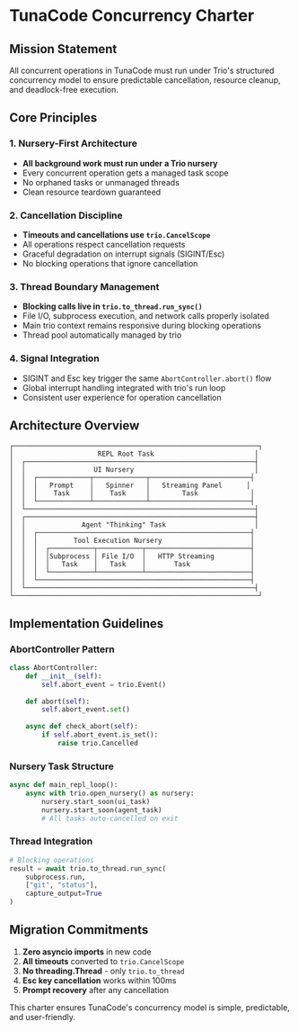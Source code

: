 # TunaCode Concurrency Charter

## Mission Statement
All concurrent operations in TunaCode must run under Trio's structured concurrency model to ensure predictable cancellation, resource cleanup, and deadlock-free execution.

## Core Principles

### 1. Nursery-First Architecture
- **All background work must run under a Trio nursery**
- Every concurrent operation gets a managed task scope
- No orphaned tasks or unmanaged threads
- Clean resource teardown guaranteed

### 2. Cancellation Discipline
- **Timeouts and cancellations use `trio.CancelScope`**
- All operations respect cancellation requests
- Graceful degradation on interrupt signals (SIGINT/Esc)
- No blocking operations that ignore cancellation

### 3. Thread Boundary Management
- **Blocking calls live in `trio.to_thread.run_sync()`**
- File I/O, subprocess execution, and network calls properly isolated
- Main trio context remains responsive during blocking operations
- Thread pool automatically managed by trio

### 4. Signal Integration
- SIGINT and Esc key trigger the same `AbortController.abort()` flow
- Global interrupt handling integrated with trio's run loop
- Consistent user experience for operation cancellation

## Architecture Overview

```
┌─────────────────────────────────────────────────────────────┐
│                     REPL Root Task                         │
│  ┌─────────────────────────────────────────────────────────┤
│  │                 UI Nursery                              │
│  │  ┌─────────────┬─────────────┬─────────────────────────┤
│  │  │   Prompt    │   Spinner   │   Streaming Panel      │
│  │  │    Task     │    Task     │        Task             │
│  │  └─────────────┴─────────────┴─────────────────────────┤
│  └─────────────────────────────────────────────────────────┤
│  ┌─────────────────────────────────────────────────────────┤
│  │              Agent "Thinking" Task                      │
│  │  ┌─────────────────────────────────────────────────────┤
│  │  │         Tool Execution Nursery                      │
│  │  │  ┌───────────┬───────────┬──────────────────────────┤
│  │  │  │Subprocess │ File I/O  │   HTTP Streaming         │
│  │  │  │   Task    │   Task    │       Task               │
│  │  │  └───────────┴───────────┴──────────────────────────┤
│  │  └─────────────────────────────────────────────────────┤
│  └─────────────────────────────────────────────────────────┤
└─────────────────────────────────────────────────────────────┘
```

## Implementation Guidelines

### AbortController Pattern
```python
class AbortController:
    def __init__(self):
        self.abort_event = trio.Event()
    
    def abort(self):
        self.abort_event.set()
    
    async def check_abort(self):
        if self.abort_event.is_set():
            raise trio.Cancelled
```

### Nursery Task Structure
```python
async def main_repl_loop():
    async with trio.open_nursery() as nursery:
        nursery.start_soon(ui_task)
        nursery.start_soon(agent_task)
        # All tasks auto-cancelled on exit
```

### Thread Integration
```python
# Blocking operations
result = await trio.to_thread.run_sync(
    subprocess.run, 
    ["git", "status"], 
    capture_output=True
)
```

## Migration Commitments

1. **Zero asyncio imports** in new code
2. **All timeouts** converted to `trio.CancelScope`
3. **No threading.Thread** - only `trio.to_thread`
4. **Esc key cancellation** works within 100ms
5. **Prompt recovery** after any cancellation

This charter ensures TunaCode's concurrency model is simple, predictable, and user-friendly.